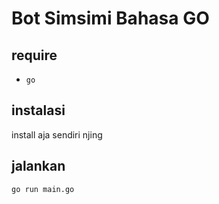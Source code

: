 # Bot Simsimi Bahasa GO

## require

- `go`

## instalasi

install aja sendiri njing

## jalankan

```bash
go run main.go
```
